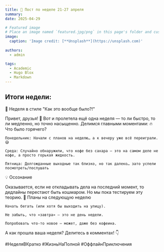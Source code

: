```yaml
---
title: 🎉 Пост по неделе 21-27 апреля
summary: 
date: 2025-04-29

# Featured image
# Place an image named `featured.jpg/png` in this page's folder and customize its options here.
image:
  caption: 'Image credit: [**Unsplash**](https://unsplash.com)'
  
authors:
  - admin

tags:
  - Academic
  - Hugo Blox
  - Markdown
---
```


## Итоги недели:

📌 Неделя в стиле "Как это вообще было?!"

Привет, друзья! 👋 Вот и пролетела ещё одна неделя — то ли быстро, то ли медленно, но точно насыщенно. Делимся главными моментами:
🔥 Что было горячего?

    Понедельник: Начали с планов на неделю… а к вечеру уже всё переиграли. 😅

    Среда: Случайно обнаружили, что кофе без сахара — это на самом деле не кофе, а просто горькая жидкость.

    Пятница: Долгожданные выходные так близко, но так далеко… зато успели посмотреть/послушать 

💡 Осознание

Оказывается, если не откладывать дела на последний момент, то дедлайны перестают быть кошмаром. Но мы пока тестируем эту теорию.
🎯 Планы на следующую неделю

    Начать бегать (или хотя бы выходить на улицу).

    Не забыть, что «завтра» — это не день недели.

    Попробовать что-то новое — может, даже без кофеина.

А как прошла ваша неделя? Делитесь в комментах! 👇

#НеделяВКратко #ЖизньНаПолной #ОффлайнПриключения
 
